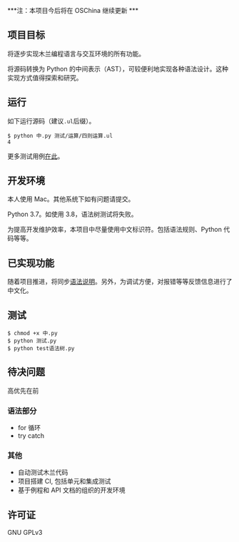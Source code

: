 ***注：本项目今后将在 OSChina 继续更新 ***

## 项目目标

将逐步实现木兰编程语言与交互环境的所有功能。

将源码转换为 Python 的中间表示（AST），可较便利地实现各种语法设计。这种实现方式值得探索和研究。

## 运行

如下运行源码（建议`.ul`后缀）。

```
$ python 中.py 测试/运算/四则运算.ul
4
```

更多测试用例[在此](测试)。

## 开发环境

本人使用 Mac。其他系统下如有问题请提交。

Python 3.7。如使用 3.8，语法树测试将失败。

为提高开发维护效率，本项目中尽量使用中文标识符。包括语法规则、Python 代码等等。

## 已实现功能

随着项目推进，将同步[语法说明](文档/语法说明.md)。另外，为调试方便，对报错等等反馈信息进行了中文化。

## 测试

```
$ chmod +x 中.py
$ python 测试.py
$ python test语法树.py
```

## 待决问题

高优先在前

### 语法部分

- for 循环
- try catch

### 其他

- 自动测试木兰代码
- 项目搭建 CI, 包括单元和集成测试
- 基于例程和 API 文档的组织的开发环境

## 许可证

GNU GPLv3
